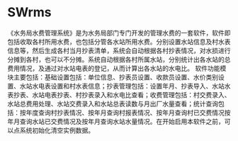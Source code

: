# SWrms
 《水务局水费管理系统》是为水务局部门专门开发的管理水费的一套软件，软件即包括收取各村所用水费，也包括分管各水站所用水费。分别设置水站信息及村水表信息等，然后生成各村当月抄表清单，系统会自动根据各村抄表情况，对水损进行分摊到各村，也可以不分摊。系统自动根据各村所属水站，分别统计出各水站的总费用情况，及通过对水站电表的登记，从而计算出各水站的水电比。     软件功能模块主要包括：基础设置包括：单位信息、抄表员设置、收款员设置、水价类别设置、水站水电表设置和村水表信息；抄表管理包括：设置年月、抄表导入、水站水表抄表、水站电表抄表、村抄表录入和水电比查看；收费管理包括：村交费录入、水站总费用处理、水站交费录入和水站总表读数与月出厂水量查看；统计查询包括：按年度查询村抄表情况、按年月查询村报表情况、按年月查询村已交费情况按年月查询水站已交费情况及按年月查询水站水量情况。在开始启用本软件之前，可以点系统初始化清空实例数据。
